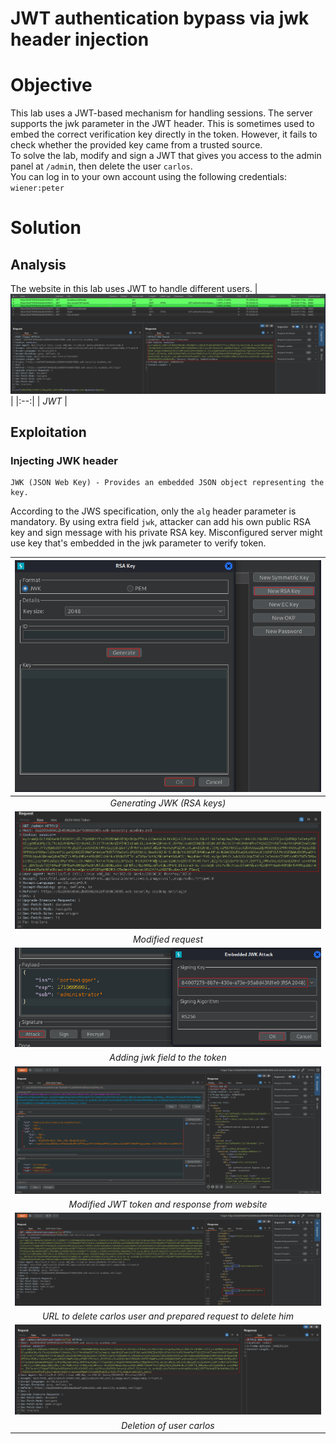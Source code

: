 # JWT authentication bypass via jwk header injection
# Objective
This lab uses a JWT-based mechanism for handling sessions. The server supports the jwk parameter in the JWT header. This is sometimes used to embed the correct verification key directly in the token. However, it fails to check whether the provided key came from a trusted source.\
To solve the lab, modify and sign a JWT that gives you access to the admin panel at `/admi`n, then delete the user `carlos`.\
You can log in to your own account using the following credentials: `wiener:peter`

# Solution
## Analysis
The website in this lab uses JWT to handle different users.
|![](Images/image-9.png)|
|:--:| 
| *JWT* |

## Exploitation
### Injecting JWK header
```
JWK (JSON Web Key) - Provides an embedded JSON object representing the key. 
```
According to the JWS specification, only the `alg` header parameter is mandatory. By using extra field `jwk`, attacker can add his own public RSA key and sign message with his private RSA key. Misconfigured server might use key that's embedded in the jwk parameter to verify token.

|![](Images/image-25.png)|
|:--:| 
| *Generating JWK (RSA keys)* |
|![](Images/image-26.png)|
| *Modified request* |
|![](Images/image-30.png)|
| *Adding jwk field to the token* |
|![](Images/image-27.png)|
| *Modified JWT token and response from website* |
|![](Images/image-28.png)|
| *URL to delete carlos user and prepared request to delete him* |
|![](Images/image-29.png)|
| *Deletion of user carlos* |
